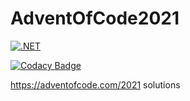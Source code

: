 # AdventOfCode2021

[![.NET](https://github.com/Almantask/AdventOfCode2021/actions/workflows/dotnet.yml/badge.svg)](https://github.com/Almantask/AdventOfCode2021/actions/workflows/dotnet.yml)

[![Codacy Badge](https://api.codacy.com/project/badge/Grade/ddb6c1f00e6247f4ba8bf43076fb3e11)](https://app.codacy.com/gh/Almantask/AdventOfCode2021?utm_source=github.com&utm_medium=referral&utm_content=Almantask/AdventOfCode2021&utm_campaign=Badge_Grade_Settings)

https://adventofcode.com/2021 solutions
